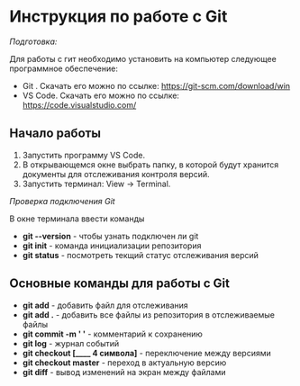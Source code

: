 # Инструкция по работе с Git

*Подготовка:*

Для работы с гит необходимо установить на компьютер следующее программное обеспечение:
* Git . Скачать его можно по ссылке: https://git-scm.com/download/win 
* VS Code. Скачать его можно по ссылке:  https://code.visualstudio.com/

## Начало работы

1. Запустить программу VS Code.
2. В открывающемся окне выбрать папку, в которой будут хранится документы для отслеживания контроля версий.
3. Запустить терминал: View -> Terminal.

*Проверка подключения Git*

В окне терминала ввести команды
* **git --version** - чтобы узнать подключен ли git
* **git init** - команда инициализации репозитория
* **git status** - посмотреть текщий статус отслеживания версий

## Основные команды для работы с Git

* **git add** - добавить файл для отслеживания
* **git add .** - добавить все файлы из репозитория в отслеживаемые файлы
* **git commit -m ' '** - комментарий к сохранению
* **git log** - журнал событий
* **git checkout [____ 4 символа]** - переключение между версиями
* **git checkout master** - переход в актуальную версию
* **git diff** - вывод изменений на экран между файлами

